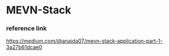# MEVN-Stack
### reference link
https://medium.com/@anaida07/mevn-stack-application-part-1-3a27b61dcae0
